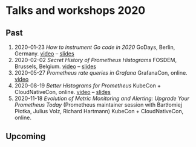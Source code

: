 # Talks and workshops 2020

## Past

1. 2020-01-23 _How to instrument Go code in 2020_ GoDays, Berlin, Germany. [video](https://youtu.be/x5bYwBKi1RI) – [slides](https://docs.google.com/presentation/d/1y4rt5jMHgsfITI3m8ZRzYgcwYVRbCNTwzFwUC_TFsg4/edit?usp=sharing)
1. 2020-02-02 _Secret History of Prometheus Histograms_ FOSDEM, Brussels, Belgium. [video](https://fosdem.org/2020/schedule/event/histograms/) – [slides](https://docs.google.com/presentation/d/1ldl26PCdhgeLRGu-c9g55Y5Rstu5xtpunIHnHbqqAmo/edit?usp=sharing)
1. 2020-05-27 _Prometheus rate queries in Grafana_ GrafanaCon, online. [video](https://grafana.com/go/grafanaconline/prometheus-rate-queries-in-grafana/)
1. 2020-08-19 _Better Histograms for Prometheus_ KubeCon + CloudNativeCon, online. [video](https://www.youtube.com/watch?v=HG7uzON-IDM) – [slides](https://docs.google.com/presentation/d/16G0CATWk2_qKpg11Dr7QORg6wIJezyNkaZ_pWZoj8Pw/edit?usp=sharing)
1. 2020-11-18 _Evolution of Metric Monitoring and Alerting: Upgrade Your Prometheus Today_ (Prometheus maintainer session with Bartłomiej Płotka, Julius Volz, Richard Hartmann) KubeCon + CloudNativeCon, online.

## Upcoming

